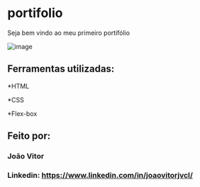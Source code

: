 # portifolio
Seja bem vindo ao meu primeiro portifólio

![image](https://user-images.githubusercontent.com/77756047/211304452-220fedf0-f91b-490f-8a65-a60ce860bc5c.png)

## Ferramentas utilizadas:
*HTML

*CSS

*Flex-box
## Feito por:
### João Vitor
### Linkedin: https://www.linkedin.com/in/joaovitorjvcl/
